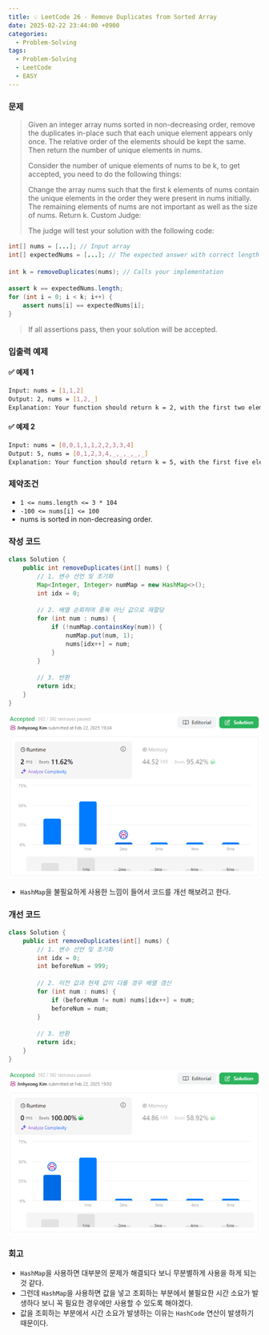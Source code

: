 ```yaml
---
title: 💡 LeetCode 26 - Remove Duplicates from Sorted Array
date: 2025-02-22 23:44:00 +0900
categories:
  - Problem-Solving
tags:
  - Problem-Solving
  - LeetCode
  - EASY
---
```


### 문제
> Given an integer array nums sorted in non-decreasing order, remove the duplicates in-place such that each unique element appears only once. The relative order of the elements should be kept the same. Then return the number of unique elements in nums.
> 
> Consider the number of unique elements of nums to be k, to get accepted, you need to do the following things:
> 
> Change the array nums such that the first k elements of nums contain the unique elements in the order they were present in nums initially. 
> The remaining elements of nums are not important as well as the size of nums.
> Return k.
> Custom Judge:
> 
> The judge will test your solution with the following code:
```java
int[] nums = [...]; // Input array
int[] expectedNums = [...]; // The expected answer with correct length

int k = removeDuplicates(nums); // Calls your implementation

assert k == expectedNums.length;
for (int i = 0; i < k; i++) {
    assert nums[i] == expectedNums[i];
}
```
> If all assertions pass, then your solution will be accepted.


### 입출력 예제
#### ✅ 예제 1
```bash
Input: nums = [1,1,2]
Output: 2, nums = [1,2,_]
Explanation: Your function should return k = 2, with the first two elements of nums being 1 and 2 respectively. It does not matter what you leave beyond the returned k (hence they are underscores).
```

#### ✅ 예제 2
```bash
Input: nums = [0,0,1,1,1,2,2,3,3,4]
Output: 5, nums = [0,1,2,3,4,_,_,_,_,_]
Explanation: Your function should return k = 5, with the first five elements of nums being 0, 1, 2, 3, and 4 respectively. It does not matter what you leave beyond the returned k (hence they are underscores).
```


### 제약조건
- `1 <= nums.length <= 3 * 104`
- `-100 <= nums[i] <= 100` 
- nums is sorted in non-decreasing order.


### 작성 코드
```java
class Solution {
	public int removeDuplicates(int[] nums) {
		// 1. 변수 선언 및 초기화
		Map<Integer, Integer> numMap = new HashMap<>();
		int idx = 0;
		
		// 2. 배열 순회하며 중복 아닌 값으로 재할당
		for (int num : nums) {
			if (!numMap.containsKey(num)) {
				numMap.put(num, 1);
				nums[idx++] = num;
			}
		}
		
		// 3. 반환
		return idx;
	}
}
```
![](/assets/image/Pasted%20image%2020250528003929.png)
- `HashMap`을 불필요하게 사용한 느낌이 들어서 코드를 개선 해보려고 한다.

### 개선 코드
```java
class Solution {
	public int removeDuplicates(int[] nums) {
		// 1. 변수 선언 및 초기화
		int idx = 0;
		int beforeNum = 999;
		
		// 2. 이전 값과 현재 값이 다를 경우 배열 갱신
		for (int num : nums) {
			if (beforeNum != num) nums[idx++] = num;
			beforeNum = num;
		}
		
		// 3. 반환
		return idx;
	}
}
```
![](/assets/image/Pasted%20image%2020250528004028.png)


### 회고
- `HashMap`을 사용하면 대부분의 문제가 해결되다 보니 무분별하게 사용을 하게 되는 것 같다.   
- 그런데 `HashMap`을 사용하면 값을 넣고 조회하는 부분에서 불필요한 시간 소요가 발생하다 보니 꼭 필요한 경우에만 사용할 수 있도록 해야겠다.   
- 값을 조회하는 부분에서 시간 소요가 발생하는 이유는 `HashCode` 연산이 발생하기 때문이다.